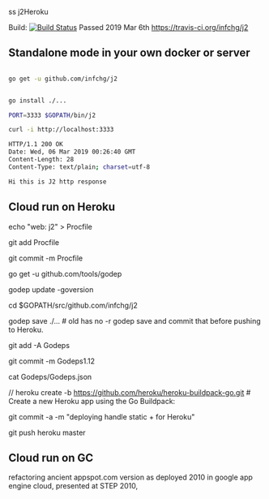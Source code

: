 ss j2Heroku 

Build:
[![Build Status](https://travis-ci.org/infchg/j2.svg)](https://travis-ci.org/infchg/j2) 
Passed 2019 Mar 6th 
https://travis-ci.org/infchg/j2

## Standalone mode in your own docker or server

``` bash

go get -u github.com/infchg/j2 


go install ./...

PORT=3333 $GOPATH/bin/j2

curl -i http://localhost:3333

HTTP/1.1 200 OK
Date: Wed, 06 Mar 2019 00:26:40 GMT
Content-Length: 28
Content-Type: text/plain; charset=utf-8

Hi this is J2 http response

```

## Cloud run on Heroku

echo "web: j2" > Procfile

git add Procfile

git commit -m Procfile


go get -u github.com/tools/godep

godep update -goversion

cd $GOPATH/src/github.com/infchg/j2

godep save   ./...  # old has no -r godep save and commit that before pushing to Heroku.

 git add -A Godeps

  git commit -m Godeps1.12

cat Godeps/Godeps.json

// heroku create -b https://github.com/heroku/heroku-buildpack-go.git # Create a new Heroku app using the Go Buildpack:

git commit -a -m "deploying handle static + for Heroku"



git push heroku master




## Cloud run on GC 

refactoring ancient appspot.com version as deployed 2010 in google app engine cloud, presented at STEP 2010, 
